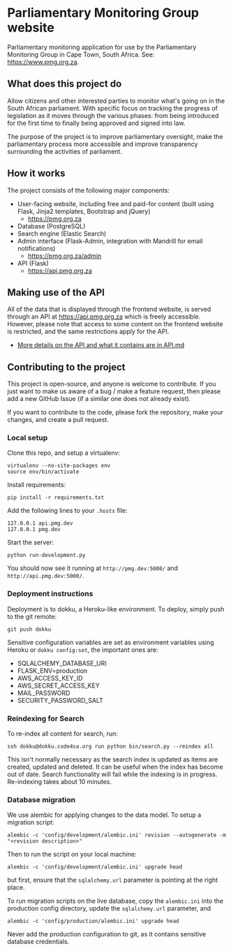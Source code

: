 Parliamentary Monitoring Group website
======================================

Parliamentary monitoring application for use by the Parliamentary Monitoring Group in Cape Town, South Africa. 
See: https://www.pmg.org.za.

## What does this project do

Allow citizens and other interested parties to monitor what's going on in the South African parliament. With specific 
focus on tracking the progress of legislation as it moves through the various phases: from being introduced for the 
first time to finally being approved and signed into law.

The purpose of the project is to improve parliamentary oversight, make the parliamentary process more accessible
and improve transparency surrounding the activities of parliament.

## How it works

The project consists of the following major components:

  * User-facing website, including free and paid-for content (built using Flask, Jinja2 templates, Bootstrap and jQuery)
    * https://pmg.org.za
  * Database (PostgreSQL)
  * Search engine (Elastic Search)
  * Admin interface (Flask-Admin, integration with Mandrill for email notifications)
    * https://pmg.org.za/admin
  * API (Flask)
    * https://api.pmg.org.za

## Making use of the API

All of the data that is displayed through the frontend website, is served
through an API at https://api.pmg.org.za which is freely accessible.  However,
please note that access to some content on the frontend website is restricted,
and the same restrictions apply for the API. 

* [More details on the API and what it contains are in API.md](API.md)

## Contributing to the project

This project is open-source, and anyone is welcome to contribute. If you just want to make us aware of a bug / make
a feature request, then please add a new GitHub Issue (if a similar one does not already exist).

If you want to contribute to the code, please fork the repository, make your changes, and create a pull request.

### Local setup

Clone this repo, and setup a virtualenv:

    virtualenv --no-site-packages env
    source env/bin/activate

Install requirements:

    pip install -r requirements.txt

Add the following lines to your `.hosts` file:

    127.0.0.1 api.pmg.dev
    127.0.0.1 pmg.dev

Start the server:

    python run-development.py

You should now see it running at `http://pmg.dev:5000/` and `http://api.pmg.dev:5000/`.

### Deployment instructions

Deployment is to dokku, a Heroku-like environment. To deploy, simply push to the git remote:

    git push dokku

Sensitive configuration variables are set as environment variables using Heroku or `dokku config:set`, the important ones are:

* SQLALCHEMY_DATABASE_URI
* FLASK_ENV=production
* AWS_ACCESS_KEY_ID
* AWS_SECRET_ACCESS_KEY
* MAIL_PASSWORD
* SECURITY_PASSWORD_SALT

### Reindexing for Search

To re-index all content for search, run:

    ssh dokku@dokku.code4sa.org run python bin/search.py --reindex all

This isn't normally necessary as the search index is updated as items are created, updated and deleted.
It can be useful when the index has become out of date. Search functionality will fail while the indexing
is in progress. Re-indexing takes about 10 minutes.

### Database migration

We use alembic for applying changes to the data model. To setup a migration script:

    alembic -c 'config/development/alembic.ini' revision --autogenerate -m "<revision description>"

Then to run the script on your local machine: 

    alembic -c 'config/development/alembic.ini' upgrade head

but first, ensure that the `sqlalchemy.url` parameter is pointing at the right place.

To run migration scripts on the live database, copy the `alembic.ini` into the production config directory, update the
`sqlalchemy.url` parameter, and 

    alembic -c 'config/production/alembic.ini' upgrade head

Never add the production configuration to git, as it contains sensitive database credentials.
